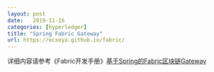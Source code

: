 ```yaml
---
layout: post
date:   2019-11-16
categories: [hyperledger]
title: "Spring Fabric Gateway"
url: https://ecsoya.github.io/fabric/
---
```


详细内容请参考《Fabric开发手册》[基于Spring的Fabric区块链Gateway](https://ecsoya.github.io/fabric/)
